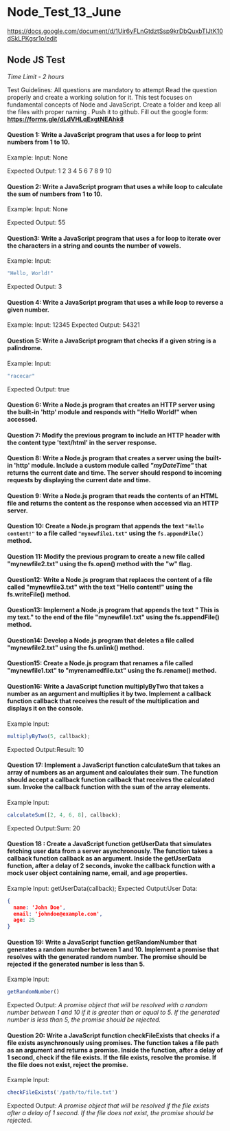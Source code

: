 # Node_Test_13_June
https://docs.google.com/document/d/1Uir6yFLnGtdztSsp9krDbQuxbTIJtK10dSkLPKgsr1o/edit


## Node JS Test
*Time Limit - 2 hours*

Test Guidelines:
All questions are mandatory to attempt
Read the question properly and create a working solution for it.
This test focuses on fundamental concepts of Node and JavaScript.
Create a folder and keep all the files with proper naming .
Push it to github.
Fill out the google form: **https://forms.gle/dLdVHLqExgtNEAhk8**


#### Question 1: Write a JavaScript program that uses a for loop to print numbers from 1 to 10.
Example:
  Input: None
  
  Expected Output: 1 2 3 4 5 6 7 8 9 10

#### Question 2: Write a JavaScript program that uses a while loop to calculate the sum of numbers from 1 to 10.
Example:
  Input: None
  
  Expected Output: 55

#### Question3: Write a JavaScript program that uses a for loop to iterate over the characters in a string and counts the number of vowels.
Example:
Input: 
  ```js
  "Hello, World!"
  ```
  Expected Output: 3

#### Question 4: Write a JavaScript program that uses a while loop to reverse a given number.
Example:
  Input: 12345
  Expected Output: 54321


#### Question 5: Write a JavaScript program that checks if a given string is a palindrome.
Example:
  Input: 
   ```js 
   "racecar"
   ```
  Expected Output: true


#### Question 6: Write a Node.js program that creates an HTTP server using the built-in 'http' module and responds with "Hello World!" when accessed.

#### Question 7: Modify the previous program to include an HTTP header with the content type 'text/html' in the server response.

#### Question 8: Write a Node.js program that creates a server using the built-in 'http' module. Include a custom module called *"myDateTime"* that returns the current date and time. The server should respond to incoming requests by displaying the current date and time.


#### Question 9: Write a Node.js program that reads the contents of an HTML file and returns the content as the response when accessed via an HTTP server.

#### Question 10: Create a Node.js program that appends the text `"Hello content!"` to a file called `"mynewfile1.txt"` using the `fs.appendFile()` method.

#### Question 11: Modify the previous program to create a new file called "mynewfile2.txt" using the fs.open() method with the "w" flag.

#### Question12: Write a Node.js program that replaces the content of a file called "mynewfile3.txt" with the text "Hello content!" using the fs.writeFile() method.

#### Question13: Implement a Node.js program that appends the text " This is my text." to the end of the file "mynewfile1.txt" using the fs.appendFile() method.

#### Question14: Develop a Node.js program that deletes a file called "mynewfile2.txt" using the fs.unlink() method.

#### Question15: Create a Node.js program that renames a file called "mynewfile1.txt" to "myrenamedfile.txt" using the fs.rename() method.

#### Question16: Write a JavaScript function multiplyByTwo that takes a number as an argument and multiplies it by two. Implement a callback function callback that receives the result of the multiplication and displays it on the console.
  Example Input: 
  ```js 
  multiplyByTwo(5, callback);
  ```
  Expected Output:Result: 10

#### Question 17: Implement a JavaScript function calculateSum that takes an array of numbers as an argument and calculates their sum. The function should accept a callback function callback that receives the calculated sum. Invoke the callback function with the sum of the array elements.
  Example Input:
  ```js 
  calculateSum([2, 4, 6, 8], callback);
  ```
  Expected Output:Sum: 20


#### Question 18 : Create a JavaScript function getUserData that simulates fetching user data from a server asynchronously. The function takes a callback function callback as an argument. Inside the getUserData function, after a delay of 2 seconds, invoke the callback function with a mock user object containing name, email, and age properties.
Example Input: getUserData(callback);
Expected Output:User Data:
```JSON 
{
  name: 'John Doe',
  email: 'johndoe@example.com',
  age: 25
}
```

#### Question 19: Write a JavaScript function getRandomNumber that generates a random number between 1 and 10. Implement a promise that resolves with the generated random number. The promise should be rejected if the generated number is less than 5.
  Example Input:
  ```js 
  getRandomNumber()
  ```
  Expected Output:
  *A promise object that will be resolved with a random number between 1 and 10 if it is greater than or equal to 5. If the generated number is less than 5, the promise should be rejected.*


#### Question 20: Write a JavaScript function checkFileExists that checks if a file exists asynchronously using promises. The function takes a file path as an argument and returns a promise. Inside the function, after a delay of 1 second, check if the file exists. If the file exists, resolve the promise. If the file does not exist, reject the promise.
   Example Input: 
   ```js 
   checkFileExists('/path/to/file.txt')
   ```
  Expected Output:
  *A promise object that will be resolved if the file exists after a delay of 1 second. If the file does not exist, the promise should be rejected.*

